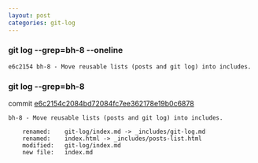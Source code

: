 ```yaml
---
layout: post
categories: git-log 
---
```



### git log --grep=bh-8 --oneline

    e6c2154 bh-8 - Move reusable lists (posts and git log) into includes.
    


### git log --grep=bh-8

commit [e6c2154c2084bd72084fc7ee362178e19b0c6878](https://github.com/bryanhirsch/bryanhirsch.github.com/commit/e6c2154c2084bd72084fc7ee362178e19b0c6878)

    bh-8 - Move reusable lists (posts and git log) into includes.
    
     	renamed:    git-log/index.md -> _includes/git-log.md
     	renamed:    index.html -> _includes/posts-list.html
     	modified:   git-log/index.md
     	new file:   index.md

